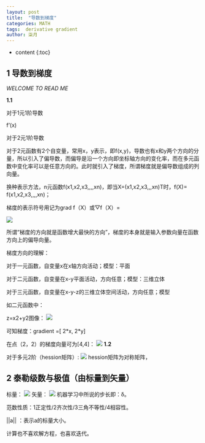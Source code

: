 ```yaml
---
layout: post
title:  "导数到梯度"
categories: MATH
tags:  derivative gradient
author: 柒月
---
```


* content
{:toc}
## 1 导数到梯度 ##

*WELCOME TO READ ME*

**1.1**

对于1元1阶导数

f’(x)

对于2元1阶导数

对于2元函数有2个自变量，常用x，y表示，即f(x,y)，导数也有x和y两个方向的分量，所以引入了偏导数，而偏导是沿一个方向即坐标轴方向的变化率，而在多元函数中变化率可以是任意方向的。此时就引入了梯度，所谓梯度就是偏导数组成的列向量。

换种表示方法，n元函数f(x1,x2,x3,,,,xn)，即当X=(x1,x2,x3,,,xn)T时，f(X)=
f(x1,x2,x3,,,,xn)；

梯度的表示符号用记为grad f（X）或▽f（X）=

![](https://i.imgur.com/QOCK0Ee.png)

所谓“梯度的方向就是函数增大最快的方向”，梯度的本身就是输入参数向量在函数方向上的偏导向量。

梯度方向的理解：

对于一元函数，自变量x在x轴方向活动；模型：平面

对于二元函数，自变量在x-y平面活动，方向任意；模型：三维立体

对于三元函数，自变量在x-y-z的三维立体空间活动，方向任意；模型

如二元函数中：

z=x2+y2图像：
![](https://i.imgur.com/yqwgK14.png)

可知梯度：gradient =[ 2\*x, 2\*y]

在点（2，2）的梯度向量可为[4,4]：
![](https://i.imgur.com/Jczad12.png)
**1.2**

对于多元2阶（hession矩阵）:
![](https://i.imgur.com/JrMtlJF.png)
hession矩阵为对称矩阵，

## 2 泰勒级数与极值（由标量到矢量） ##
标量：
![](https://i.imgur.com/8F3ynrb.png)
矢量：
![](https://i.imgur.com/KKS4bWc.png)
机器学习中所说的步长即：δ。

范数性质：1正定性/2齐次性/3三角不等性/4相容性。

||a|| ：表示a的标量大小。

计算也不喜欢解方程，也喜欢迭代。
